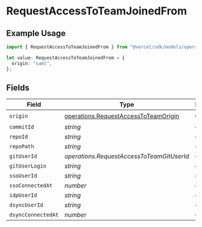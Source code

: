 # RequestAccessToTeamJoinedFrom

## Example Usage

```typescript
import { RequestAccessToTeamJoinedFrom } from "@vercel/sdk/models/operations/requestaccesstoteam.js";

let value: RequestAccessToTeamJoinedFrom = {
  origin: "saml",
};
```

## Fields

| Field                                                                                        | Type                                                                                         | Required                                                                                     | Description                                                                                  |
| -------------------------------------------------------------------------------------------- | -------------------------------------------------------------------------------------------- | -------------------------------------------------------------------------------------------- | -------------------------------------------------------------------------------------------- |
| `origin`                                                                                     | [operations.RequestAccessToTeamOrigin](../../models/operations/requestaccesstoteamorigin.md) | :heavy_check_mark:                                                                           | N/A                                                                                          |
| `commitId`                                                                                   | *string*                                                                                     | :heavy_minus_sign:                                                                           | N/A                                                                                          |
| `repoId`                                                                                     | *string*                                                                                     | :heavy_minus_sign:                                                                           | N/A                                                                                          |
| `repoPath`                                                                                   | *string*                                                                                     | :heavy_minus_sign:                                                                           | N/A                                                                                          |
| `gitUserId`                                                                                  | *operations.RequestAccessToTeamGitUserId*                                                    | :heavy_minus_sign:                                                                           | N/A                                                                                          |
| `gitUserLogin`                                                                               | *string*                                                                                     | :heavy_minus_sign:                                                                           | N/A                                                                                          |
| `ssoUserId`                                                                                  | *string*                                                                                     | :heavy_minus_sign:                                                                           | N/A                                                                                          |
| `ssoConnectedAt`                                                                             | *number*                                                                                     | :heavy_minus_sign:                                                                           | N/A                                                                                          |
| `idpUserId`                                                                                  | *string*                                                                                     | :heavy_minus_sign:                                                                           | N/A                                                                                          |
| `dsyncUserId`                                                                                | *string*                                                                                     | :heavy_minus_sign:                                                                           | N/A                                                                                          |
| `dsyncConnectedAt`                                                                           | *number*                                                                                     | :heavy_minus_sign:                                                                           | N/A                                                                                          |